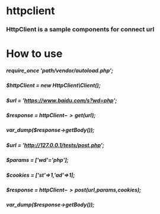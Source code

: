 # httpclient
### HttpClient is a sample components for connect url
###
###
###

# How to use
##### require_once 'path/vendor/autoload.php';

##### $httpClient = new HttpClient\Client();

##### $url = 'https://www.baidu.com/s?wd=php';
##### $response = $httpClient->get($url);

##### var_dump($response->getBody());

##### $url = 'http://127.0.0.1/tests/post.php';
##### $params = ['wd'='php'];
##### $cookies = ['st'=>1,'ad'=>1];
##### $response = $httpClient->post($url,$params,$cookies);

##### var_dump($response->getBody());
